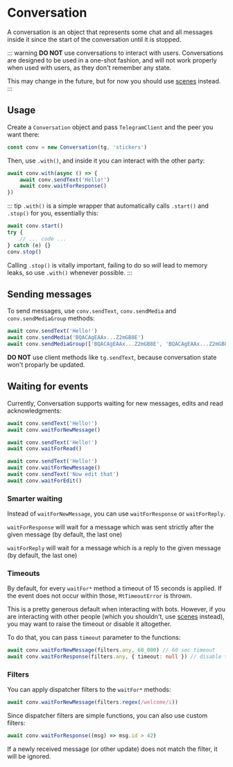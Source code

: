# Conversation

A conversation is an object that represents some chat and all messages
inside it since the start of the conversation until it is stopped.

<!-- This is particularly useful when programmatically interacting with bots,
as you can see in this example TODO LINK -->

::: warning
**DO NOT** use conversations to interact with users. Conversations are
designed to be used in a one-shot fashion, and will not work properly when used with users,
as they don't remember any state.

This may change in the future, but for now you should use [scenes](/guide/dispatcher/scenes) instead.
:::

## Usage

Create a `Conversation` object and pass `TelegramClient` and the peer you want
there:

```ts
const conv = new Conversation(tg, 'stickers')
```

Then, use `.with()`, and inside it you can interact with the other party:

```ts
await conv.with(async () => {
    await conv.sendText('Hello!')
    await conv.waitForResponse()
})
```

::: tip
`.with()` is a simple wrapper that automatically calls
`.start()` and `.stop()` for you, essentially this:

```ts
await conv.start()
try {
    // ... code ...
} catch (e) {}
conv.stop()
```

Calling `.stop()` is vitally important, failing to do so *will* lead
to memory leaks, so use `.with()` whenever possible.
:::

## Sending messages

To send messages, use `conv.sendText`, `conv.sendMedia` and `conv.sendMediaGroup`
methods:

```ts
await conv.sendText('Hello!')
await conv.sendMedia('BQACAgEAAx...Z2mGB8E')
await conv.sendMediaGroup(['BQACAgEAAx...Z2mGB8E', 'BQACAgEAAx...Z2mGB8E'])
```

**DO NOT** use client methods like `tg.sendText`, because conversation state 
won't proparly be updated.

## Waiting for events

Currently, Conversation supports waiting for new messages, edits and read
acknowledgments:

```ts
await conv.sendText('Hello!')
await conv.waitForNewMessage()

await conv.sendText('Hello!')
await conv.waitForRead()

await conv.sendText('Hello!')
await conv.waitForNewMessage()
await conv.sendText('Now edit that')
await conv.waitForEdit()
```

### Smarter waiting

Instead of `waitForNewMessage`, you can use `waitForResponse`
or `waitForReply`.

`waitForResponse` will wait for a message which was sent strictly
after the given message (by default, the last one)

`waitForReply` will wait for a message which is a reply to the
given message (by default, the last one)

### Timeouts

By default, for every `waitFor*` method a timeout of 15 seconds is applied.
If the event does not occur within those, `MtTimeoutError` is thrown.

This is a pretty generous default when interacting with bots.
However, if you are interacting with other people (which you shouldn't, use
[scenes](/guide/dispatcher/scenes) instead), you may want to raise the timeout or
disable it altogether.

To do that, you can pass `timeout` parameter to the functions:

```ts
await conv.waitForNewMessage(filters.any, 60_000) // 60 sec timeout
await conv.waitForResponse(filters.any, { timeout: null }) // disable timeout
```

### Filters

You can apply dispatcher filters to the `waitFor*` methods:

```ts
await conv.waitForNewMessage(filters.regex(/welcome/i))
```

Since dispatcher filters are simple functions, you can also use custom filters:

```ts
await conv.waitForResponse((msg) => msg.id > 42)
```

If a newly received message (or other update) does not match the filter,
it will be ignored.
